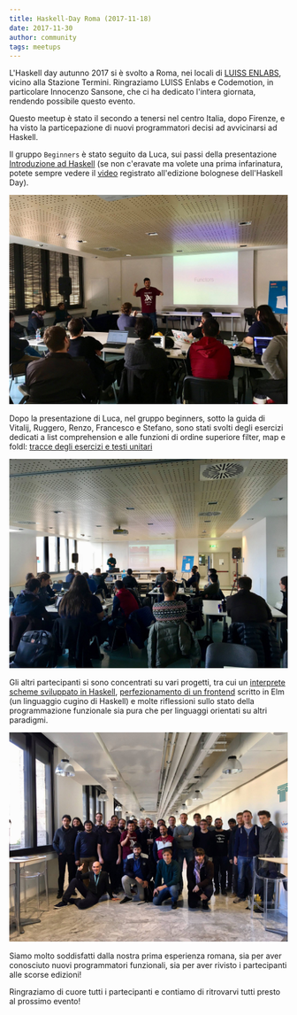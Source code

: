 ```yaml
---
title: Haskell-Day Roma (2017-11-18)
date: 2017-11-30
author: community
tags: meetups
---
```


L'Haskell day autunno 2017 si è svolto a Roma, nei locali di
[LUISS ENLABS](http://luissenlabs.com/), vicino alla Stazione Termini.
Ringraziamo LUISS Enlabs e Codemotion, in particolare Innocenzo Sansone,
che ci ha dedicato l'intera giornata, rendendo possibile questo evento.

Questo meetup è stato il secondo a tenersi nel centro Italia, dopo
Firenze, e ha visto la particepazione di nuovi programmatori decisi
ad avvicinarsi ad Haskell.

Il gruppo `Beginners` è stato seguito da Luca, sui passi della presentazione
[Introduzione ad Haskell](https://www.slideshare.net/volothamp/introduction-to-haskell-54056240)
(se non c'eravate ma volete una prima infarinatura, potete sempre
vedere il [video](https://www.youtube.com/watch?v=QjK2jovOczY) registrato
all'edizione bolognese dell'Haskell Day).

<img src="/images/photos/meetup_2017_11_18_Luca.jpg" alt="photo" class="img-thumbnail"/>

Dopo la presentazione di Luca, nel gruppo beginners, sotto la guida di Vitalij, Ruggero,
Renzo, Francesco e Stefano, sono stati svolti degli esercizi dedicati a list comprehension
e alle funzioni di ordine superiore filter, map e foldl: [tracce degli esercizi e testi unitari](https://github.com/CodeGardenRome/esercizi-funzionali-graduali/tree/haskell/haskell)

<img src="/images/photos/meetup_2017_11_18_Vitalij.jpg" alt="photo" class="img-thumbnail"/>

Gli altri partecipanti si sono concentrati su vari progetti, tra cui
un [interprete scheme sviluppato in Haskell](http://www.stefanorodighiero.net/software/wiz.html),
[perfezionamento di un frontend](http://www.stefanorodighiero.net/software/wiz.html)
scritto in Elm (un linguaggio cugino di Haskell) e molte riflessioni sullo
stato della programmazione funzionale sia pura che per linguaggi orientati
su altri paradigmi.

<img src="/images/photos/meetup_2017_11_18_Gruppo.jpg" alt="photo" class="img-thumbnail"/>

Siamo molto soddisfatti dalla nostra prima esperienza romana, sia per
aver conosciuto nuovi programmatori funzionali, sia per aver rivisto
i partecipanti alle scorse edizioni!

Ringraziamo di cuore tutti i partecipanti e contiamo di ritrovarvi tutti presto al prossimo evento!
